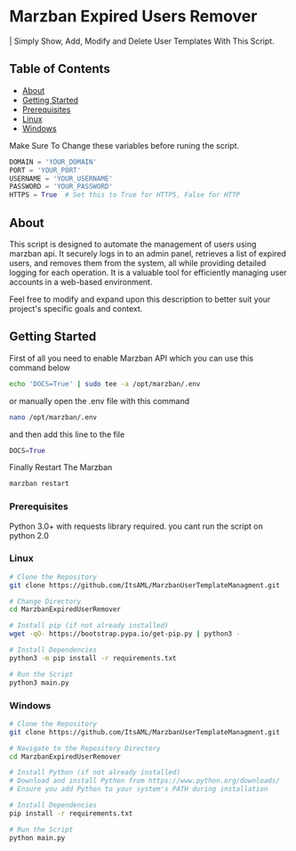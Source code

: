 # Marzban Expired Users Remover

 | Simply Show, Add, Modify and Delete User Templates With This Script.

## Table of Contents
- [About](#about)
- [Getting Started](#getting-started)
- [Prerequisites](#prerequisites)
- [Linux](#Linux)
- [Windows](#windows)

Make Sure To Change these variables before runing the script.
```python
DOMAIN = 'YOUR_DOMAIN'
PORT = 'YOUR_PORT'
USERNAME = 'YOUR_USERNAME'
PASSWORD = 'YOUR_PASSWORD'
HTTPS = True  # Set this to True for HTTPS, False for HTTP
```

## About

This script is designed to automate the management of users using marzban api. It securely logs in to an admin panel, retrieves a list of expired users, and removes them from the system, all while providing detailed logging for each operation. It is a valuable tool for efficiently managing user accounts in a web-based environment.

Feel free to modify and expand upon this description to better suit your project's specific goals and context.

## Getting Started

First of all you need to enable Marzban API which you can use this command below
```bash
echo 'DOCS=True' | sudo tee -a /opt/marzban/.env
```
or manually open the .env file with this command
```bash
nano /opt/marzban/.env
```
and then add this line to the file
```python
DOCS=True
```
Finally Restart The Marzban
```sh
marzban restart
```
### Prerequisites
Python 3.0+ with requests library required. you cant run the script on python 2.0
### Linux
```bash
# Clone the Repository
git clone https://github.com/ItsAML/MarzbanUserTemplateManagment.git

# Change Directory
cd MarzbanExpiredUserRemover

# Install pip (if not already installed)
wget -qO- https://bootstrap.pypa.io/get-pip.py | python3 -

# Install Dependencies
python3 -m pip install -r requirements.txt

# Run the Script
python3 main.py
```
### Windows
```bash
# Clone the Repository
git clone https://github.com/ItsAML/MarzbanUserTemplateManagment.git

# Navigate to the Repository Directory
cd MarzbanExpiredUserRemover

# Install Python (if not already installed)
# Download and install Python from https://www.python.org/downloads/
# Ensure you add Python to your system's PATH during installation

# Install Dependencies
pip install -r requirements.txt

# Run the Script
python main.py
```

